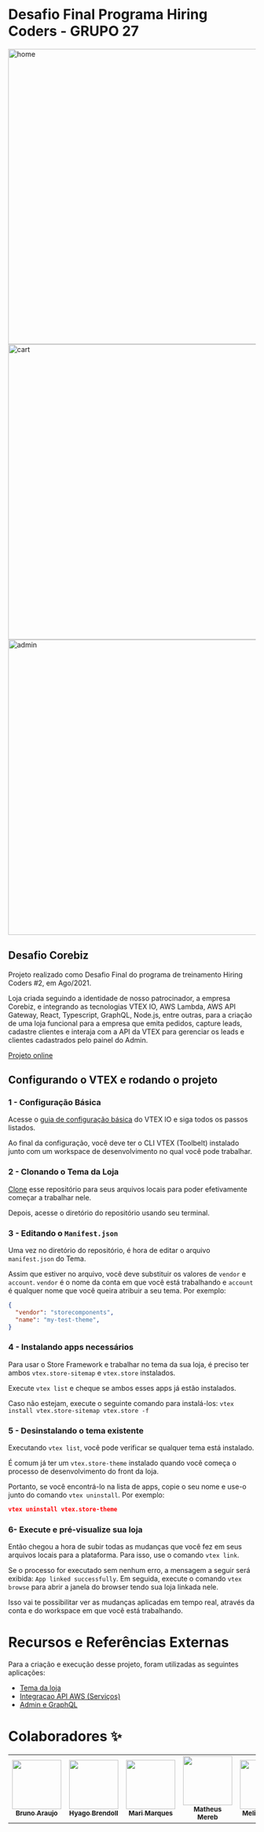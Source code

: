 # Desafio Final Programa Hiring Coders - GRUPO 27

<img src="https://cdn.discordapp.com/attachments/694236612254630012/881915118965903420/unknown.png" alt="home" width="600"/>
<img src="https://cdn.discordapp.com/attachments/694236612254630012/881976816561180712/unknown.png" alt="cart" width="600"/>
<img src="https://cdn.discordapp.com/attachments/879881118059470859/881978074256773190/admin.png" alt="admin" width="600"/>


## Desafio Corebiz

Projeto realizado como Desafio Final do programa de treinamento Hiring Coders #2, em Ago/2021. 

Loja criada seguindo a identidade de nosso patrocinador, a empresa Corebiz, e integrando as tecnologias VTEX IO, AWS Lambda, AWS API Gateway, React, Typescript, GraphQL, Node.js, entre outras, para a criação de uma loja funcional para a empresa que emita pedidos, capture leads, cadastre clientes e interaja com a API da VTEX para gerenciar os leads e clientes cadastrados pelo painel do Admin.

[Projeto online](https://corebiz--hiringcoders202127.myvtex.com)

## Configurando o VTEX e rodando o projeto

### 1 -  Configuração Básica

Acesse o [guia de configuração básica](https://vtex.io/docs/getting-started/build-stores-with-store-framework/1) do VTEX IO e siga todos os passos listados.

Ao final da configuração, você deve ter o CLI VTEX (Toolbelt) instalado junto com um workspace de desenvolvimento no qual você pode trabalhar.

### 2 -  Clonando o Tema da Loja

[Clone](https://help.github.com/en/github/creating-cloning-and-archiving-repositories/cloning-a-repository) esse repositório para seus arquivos locais para poder efetivamente começar a trabalhar nele.

Depois, acesse o diretório do repositório usando seu terminal.

### 3 -  Editando o `Manifest.json`

Uma vez no diretório do repositório, é hora de editar o arquivo `manifest.json` do Tema.

Assim que estiver no arquivo, você deve substituir os valores de `vendor` e `account`. `vendor` é o nome da conta em que você está trabalhando e `account` é qualquer nome que você queira atribuir a seu tema. Por exemplo:

```json
{
  "vendor": "storecomponents",
  "name": "my-test-theme",
}
```

###  4 -  Instalando apps necessários

Para usar o Store Framework e trabalhar no tema da sua loja, é preciso ter ambos `vtex.store-sitemap` e `vtex.store` instalados.

Execute `vtex list` e cheque se ambos esses apps já estão instalados.

Caso não estejam, execute o seguinte comando para instalá-los: `vtex install vtex.store-sitemap vtex.store -f`

###  5 -  Desinstalando o tema existente

Executando `vtex list`, você pode verificar se qualquer tema está instalado.

É comum já ter um `vtex.store-theme` instalado quando você começa o processo de desenvolvimento do front da loja.

Portanto, se você encontrá-lo na lista de apps, copie o seu nome e use-o junto do comando `vtex uninstall`. Por exemplo: 

```json
vtex uninstall vtex.store-theme
```

###  6- Execute e pré-visualize sua loja

Então chegou a hora de subir todas as mudanças que você fez em seus arquivos locais para a plataforma. Para isso, use o comando `vtex link`.

Se o processo for executado sem nenhum erro, a mensagem a seguir será exibida: `App linked successfully`. Em seguida, execute o comando `vtex browse` para abrir a janela do browser tendo sua loja linkada nele.

Isso vai te possibilitar ver as mudanças aplicadas em tempo real, através da conta e do workspace em que você está trabalhando.


# Recursos e Referências Externas

Para a criação e execução desse projeto, foram utilizadas as seguintes aplicações:
- [Tema da loja](#)
- [Integraçao API AWS (Serviços)](https://github.com/matheusmereb/hc-corebiz-27-apis)
- [Admin e GraphQL](https://github.com/willamys/wgfa7-admin-vtex-io)

# Colaboradores ✨
<table>
  <tr>
    <td align="center"><a href="https://github.com/brunotda"><img src="https://avatars0.githubusercontent.com/u/15007670?v=4" width="100px;" alt=""/><br /><sub><b>Bruno Araujo</b></sub></a></td>
    <td align="center"><a href="https://github.com/brendoll"><img src="https://avatars0.githubusercontent.com/u/5557733?v=4" width="100px;" alt=""/><br /><sub><b>Hyago Brendoll</b></sub></a></td>
    <td align="center"><a href="https://github.com/marim77"><img src="https://avatars0.githubusercontent.com/u/87247438?v=4" width="100px;" alt=""/><br /><sub><b>Mari Marques</b></sub></a></td>
    <td align="center"><a href="https://github.com/matheusmereb"><img src="https://avatars0.githubusercontent.com/u/79163839?v=4" width="100px;" alt=""/><br /><sub><b>Matheus Mereb</b></sub></a></td>
    <td align="center"><a href="https://github.com/melissareboucas"><img src="https://avatars0.githubusercontent.com/u/86539553?v=4" width="100px;" alt=""/><br /><sub><b>Melissa Viana</b></sub></a></td>
     <td align="center"><a href="https://github.com/sergiofdf"><img src="https://avatars0.githubusercontent.com/u/84455399?v=4" width="100px;" alt=""/><br /><sub><b>Sérgio Filho</b></sub></a></td>
    <td align="center"><a href="https://github.com/kyothiago"><img src="https://avatars0.githubusercontent.com/u/20112201?v=4" width="100px;" alt=""/><br /><sub><b>Thiago Almeida</b></sub></a></td>
    <td align="center"><a href="https://github.com/vanzacher"><img src="https://avatars0.githubusercontent.com/u/60407938?v=4" width="100px;" alt=""/><br /><sub><b>Vanderlei Zacher</b></sub></a></td>
    <td align="center"><a href="https://github.com/VanessaOrmonde"><img src="https://avatars0.githubusercontent.com/u/74844964?v=4" width="100px;" alt=""/><br /><sub><b>Vanessa Ormonde</b></sub></a></td>
    <td align="center"><a href="https://github.com/willamys"><img src="https://avatars0.githubusercontent.com/u/1679148?v=4" width="100px;" alt=""/><br /><sub><b>Willamys Araújo</b></sub></a></td>
  </tr>
</table>
